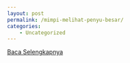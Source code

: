```yaml
---
layout: post
permalink: /mimpi-melihat-penyu-besar/
categories:
    - Uncategorized
---
```


[Baca Selengkapnya](/02)